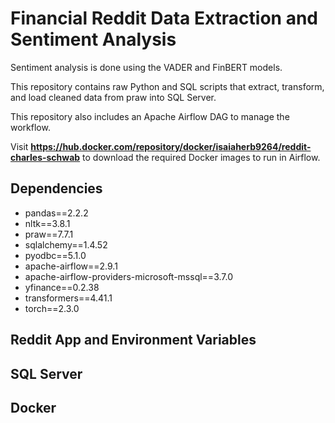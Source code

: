 # Financial Reddit Data Extraction and Sentiment Analysis 

Sentiment analysis is done using the VADER and FinBERT models.

This repository contains raw Python and SQL scripts that extract, transform, and load cleaned data from praw into SQL Server. 

This repository also includes an Apache Airflow DAG to manage the workflow. 

Visit **https://hub.docker.com/repository/docker/isaiaherb9264/reddit-charles-schwab** to download the required Docker images to run in Airflow.

## Dependencies
* pandas==2.2.2 
* nltk==3.8.1 
* praw==7.7.1 
* sqlalchemy==1.4.52 
* pyodbc==5.1.0 
* apache-airflow==2.9.1 
* apache-airflow-providers-microsoft-mssql==3.7.0 
* yfinance==0.2.38 
* transformers==4.41.1 
* torch==2.3.0
## Reddit App and Environment Variables
## SQL Server
## Docker


